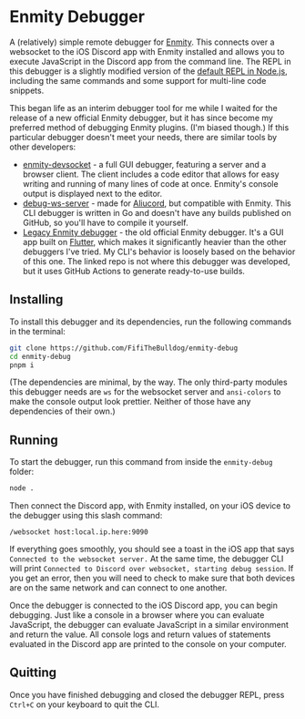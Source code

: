 # Enmity Debugger

A (relatively) simple remote debugger for [Enmity](https://enmity.app). This connects over a websocket to the iOS Discord app with Enmity installed and allows you to execute JavaScript in the Discord app from the command line. The REPL in this debugger is a slightly modified version of the [default REPL in Node.js](https://nodejs.org/api/repl.html), including the same commands and some support for multi-line code snippets.

This began life as an interim debugger tool for me while I waited for the release of a new official Enmity debugger, but it has since become my preferred method of debugging Enmity plugins. (I'm biased though.) If this particular debugger doesn't meet your needs, there are similar tools by other developers:

- [enmity-devsocket](https://github.com/Beefers/enmity-devsocket) - a full GUI debugger, featuring a server and a browser client. The client includes a code editor that allows for easy writing and running of many lines of code at once. Enmity's console output is displayed next to the editor.
- [debug-ws-server](https://github.com/Aliucord/debug-ws-server) - made for [Aliucord](https://github.com/Aliucord), but compatible with Enmity. This CLI debugger is written in Go and doesn't have any builds published on GitHub, so you'll have to compile it yourself.
- [Legacy Enmity debugger](https://github.com/beerpiss/enmitydebugger) - the old official Enmity debugger. It's a GUI app built on [Flutter](https://flutter.dev), which makes it significantly heavier than the other debuggers I've tried. My CLI's behavior is loosely based on the behavior of this one. The linked repo is not where this debugger was developed, but it uses GitHub Actions to generate ready-to-use builds.

## Installing

To install this debugger and its dependencies, run the following commands in the terminal:

```bash
git clone https://github.com/FifiTheBulldog/enmity-debug
cd enmity-debug
pnpm i
```

(The dependencies are minimal, by the way. The only third-party modules this debugger needs are `ws` for the websocket server and `ansi-colors` to make the console output look prettier. Neither of those have any dependencies of their own.)

## Running

To start the debugger, run this command from inside the `enmity-debug` folder:

```bash
node .
```

Then connect the Discord app, with Enmity installed, on your iOS device to the debugger using this slash command:

```
/websocket host:local.ip.here:9090
```

If everything goes smoothly, you should see a toast in the iOS app that says `Connected to the websocket server.` At the same time, the debugger CLI will print `Connected to Discord over websocket, starting debug session`. If you get an error, then you will need to check to make sure that both devices are on the same network and can connect to one another.

Once the debugger is connected to the iOS Discord app, you can begin debugging. Just like a console in a browser where you can evaluate JavaScript, the debugger can evaluate JavaScript in a similar environment and return the value. All console logs and return values of statements evaluated in the Discord app are printed to the console on your computer.

## Quitting

Once you have finished debugging and closed the debugger REPL, press `Ctrl+C` on your keyboard to quit the CLI.
